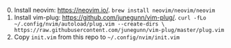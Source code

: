 0. Install neovim: https://neovim.io/. `brew install neovim/neovim/neovim`
0. Install vim-plug: https://github.com/junegunn/vim-plug/. `curl -fLo ~/.config/nvim/autoload/plug.vim --create-dirs \
    https://raw.githubusercontent.com/junegunn/vim-plug/master/plug.vim`
0. Copy `init.vim` from this repo to `~/.config/nvim/init.vim`

